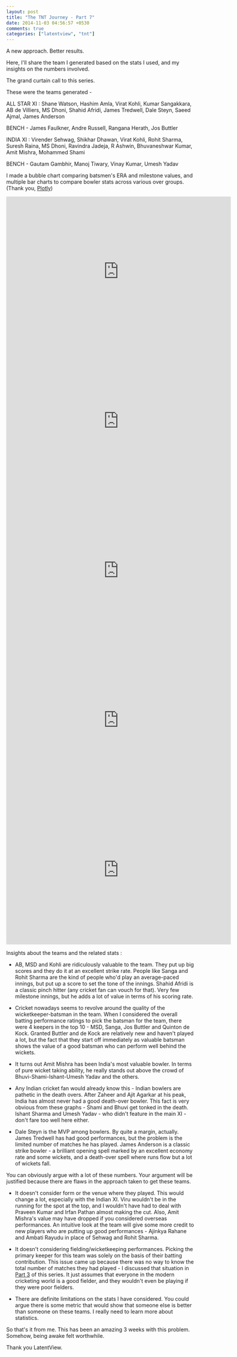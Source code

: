 ```yaml
---
layout: post
title: "The TNT Journey - Part 7"
date: 2014-11-03 04:56:57 +0530
comments: true
categories: ["latentview", "tnt"]
---
```

A new approach. Better results.

Here, I'll share the team I generated based on the stats I used, and my insights on the numbers involved.

The grand curtain call to this series.
<!--more-->

These were the teams generated - 

ALL STAR XI :
Shane Watson, Hashim Amla, Virat Kohli, Kumar Sangakkara, AB de Villiers, MS Dhoni, Shahid Afridi, James Tredwell, Dale Steyn, Saeed Ajmal, James Anderson

BENCH - James Faulkner, Andre Russell, Rangana Herath, Jos Buttler


INDIA XI :
Virender Sehwag, Shikhar Dhawan, Virat Kohli, Rohit Sharma, Suresh Raina, MS Dhoni, Ravindra Jadeja, R Ashwin, Bhuvaneshwar Kumar, Amit Mishra, Mohammed Shami

BENCH - Gautam Gambhir, Manoj Tiwary, Vinay Kumar, Umesh Yadav


I made a bubble chart comparing batsmen's ERA and milestone values, and multiple bar charts to compare bowler stats across various over groups. (Thank you, [Plotly](http://plot.ly))

<iframe frameborder="0" seamless="seamless" scrolling="no" src="https://plot.ly/~AlexMathew/16.embed" width="600" height="400"></iframe>

<iframe frameborder="0" seamless="seamless" scrolling="no" src="https://plot.ly/~AlexMathew/23.embed" width="600" height="400"></iframe>

<iframe frameborder="0" seamless="seamless" scrolling="no" src="https://plot.ly/~AlexMathew/24.embed" width="600" height="400"></iframe>

<iframe frameborder="0" seamless="seamless" scrolling="no" src="https://plot.ly/~AlexMathew/25.embed" width="600" height="400"></iframe>

<iframe frameborder="0" seamless="seamless" scrolling="no" src="https://plot.ly/~AlexMathew/27.embed" width="600" height="400"></iframe>

Insights about the teams and the related stats :

* AB, MSD and Kohli are ridiculously valuable to the team. They put up big scores and they do it at an excellent strike rate. People like Sanga and Rohit Sharma are the kind of people who'd play an average-paced innings, but put up a score to set the tone of the innings. Shahid Afridi is a classic pinch hitter (any cricket fan can vouch for that). Very few milestone innings, but he adds a lot of value in terms of his scoring rate. 

* Cricket nowadays seems to revolve around the quality of the wicketkeeper-batsman in the team. When I considered the overall batting performance ratings to pick the batsman for the team, there were 4 keepers in the top 10 - MSD, Sanga, Jos Buttler and Quinton de Kock. Granted Buttler and de Kock are relatively new and haven't played a lot, but the fact that they start off immediately as valuable batsman shows the value of a good batsman who can perform well behind the wickets.

* It turns out Amit Mishra has been India's most valuable bowler. In terms of pure wicket taking ability, he really stands out above the crowd of Bhuvi-Shami-Ishant-Umesh Yadav and the others. 

* Any Indian cricket fan would already know this - Indian bowlers are pathetic in the death overs. After Zaheer and Ajit Agarkar at his peak, India has almost never had a good death-over bowler. This fact is very obvious from these graphs - Shami and Bhuvi get tonked in the death. Ishant Sharma and Umesh Yadav - who didn't feature in the main XI - don't fare too well here either.

* Dale Steyn is the MVP among bowlers. By quite a margin, actually. James Tredwell has had good performances, but the problem is the limited number of matches he has played. James Anderson is a classic strike bowler - a brilliant opening spell marked by an excellent economy rate and some wickets, and a death-over spell where runs flow but a lot of wickets fall. 

You can obviously argue with a lot of these numbers. Your argument will be justified because there are flaws in the approach taken to get these teams.

* It doesn't consider form or the venue where they played. This would change a lot, especially with the Indian XI. Viru wouldn't be in the running for the spot at the top, and I wouldn't have had to deal with Praveen Kumar and Irfan Pathan almost making the cut. Also, Amit Mishra's value may have dropped if you considered overseas performances. An intuitive look at the team will give some more credit to new players who are putting up good performances - Ajinkya Rahane and Ambati Rayudu in place of Sehwag and Rohit Sharma.

* It doesn't considering fielding/wicketkeeping performances. Picking the primary keeper for this team was solely on the basis of their batting contribution. This issue came up because there was no way to know the total number of matches they had played - I discussed that situation in [Part 3](http://periphrastic-prolixity.herokuapp.com/blog/2014/10/26/the-tnt-journey-part-3/) of this series. It just assumes that everyone in the modern cricketing world is a good fielder, and they wouldn't even be playing if they were poor fielders.

* There are definite limitations on the stats I have considered. You could argue there is some metric that would show that someone else is better than someone on these teams. I really need to learn more about statistics.

So that's it from me. This has been an amazing 3 weeks with this problem. Somehow, being awake felt worthwhile. 

Thank you LatentView.
